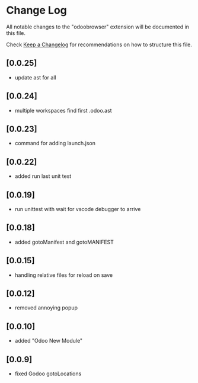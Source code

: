 # Change Log

All notable changes to the "odoobrowser" extension will be documented in this file.

Check [Keep a Changelog](http://keepachangelog.com/) for recommendations on how to structure this file.

## [0.0.25]

- update ast for all
## [0.0.24]

- multiple workspaces find first .odoo.ast

## [0.0.23]

- command for adding launch.json
## [0.0.22]

- added run last unit test

## [0.0.19]
- run unittest with wait for vscode debugger to arrive

## [0.0.18]

- added gotoManifest and gotoMANIFEST

## [0.0.15]

- handling relative files for reload on save

## [0.0.12]

- removed annoying popup

## [0.0.10]

- added "Odoo New Module"

## [0.0.9]

- fixed Godoo gotoLocations
